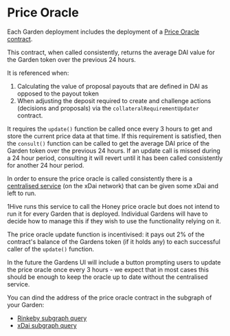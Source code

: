 # Price Oracle

Each Garden deployment includes the deployment of a [Price Oracle contract](https://github.com/1Hive/uniswap-v2-periphery/blob/master/contracts/examples/IncentivisedSlidingWindowOracle.sol).

This contract, when called consistently, returns the average DAI value for the Garden token over the previous 24 hours.

It is referenced when:

1. Calculating the value of proposal payouts that are defined in DAI as opposed to the payout token
2. When adjusting the deposit required to create and challenge actions \(decisions and proposals\) via the `collateralRequirementUpdater` contract.

It requires the `update()` function be called once every 3 hours to get and store the current price data at that time. If this requirement is satisfied, then the `consult()` function can be called to get the average DAI price of the Garden token over the previous 24 hours. If an update call is missed during a 24 hour period, consulting it will revert until it has been called consistently for another 24 hour period.

In order to ensure the price oracle is called consistently there is a [centralised service](https://github.com/1Hive/price-oracle-service) \(on the xDai network\) that can be given some xDai and left to run.

1Hive runs this service to call the Honey price oracle but does not intend to run it for every Garden that is deployed. Individual Gardens will have to decide how to manage this if they wish to use the functionality relying on it. 

The price oracle update function is incentivised: it pays out 2% of the contract's balance of the Gardens token \(if it holds any\) to each successful caller of the `update()` function. 

In the future the Gardens UI will include a button prompting users to update the price oracle once every 3 hours - we expect that in most cases this should be enough to keep the oracle up to date without the centralised service.

You can dind the address of the price oracle contract in the subgraph of your Garden:

* [Rinkeby subgraph query](https://thegraph.com/legacy-explorer/subgraph/1hive/gardens-rinkeby?query=Price%20Oracle%20Address)
* [xDai subgraph query](https://thegraph.com/legacy-explorer/subgraph/1hive/gardens-xdai?query=Price%20Oracle%20Address)


